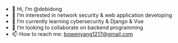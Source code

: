 - 👋 Hi, I’m @debidong
- 👀 I’m interested in network security & web application developing
- 🌱 I’m currently learning cybersecurity & Django & Vue
- 💞️ I’m looking to collaborate on backend programming
- 📫 How to reach me: bowenyang1217@gmail.com
